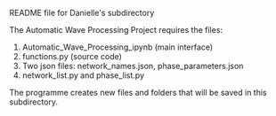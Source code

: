 README file for Danielle's subdirectory

The Automatic Wave Processing Project requires the files:

1) Automatic_Wave_Processing_ipynb (main interface)
2) functions.py (source code)
3) Two json files: network_names.json, phase_parameters.json
4) network_list.py and phase_list.py

The programme creates new files and folders that will be saved in this subdirectory. 
